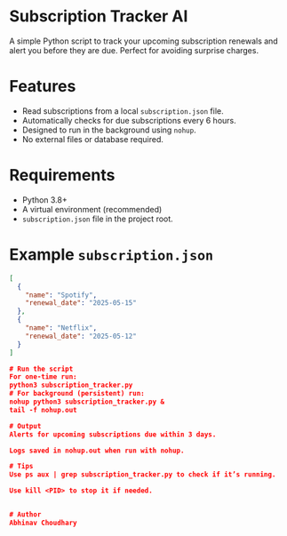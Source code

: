 #  Subscription Tracker AI

A simple Python script to track your upcoming subscription renewals and alert you before they are due. Perfect for avoiding surprise charges.

# Features
- Read subscriptions from a local `subscription.json` file.
- Automatically checks for due subscriptions every 6 hours.
- Designed to run in the background using `nohup`.
- No external files or database required.

# Requirements
- Python 3.8+
- A virtual environment (recommended)
- `subscription.json` file in the project root.

#  Example `subscription.json`

```json
[
  {
    "name": "Spotify",
    "renewal_date": "2025-05-15"
  },
  {
    "name": "Netflix",
    "renewal_date": "2025-05-12"
  }
]

# Run the script
For one-time run:
python3 subscription_tracker.py
# For background (persistent) run:
nohup python3 subscription_tracker.py &
tail -f nohup.out

# Output
Alerts for upcoming subscriptions due within 3 days.

Logs saved in nohup.out when run with nohup.

# Tips
Use ps aux | grep subscription_tracker.py to check if it’s running.

Use kill <PID> to stop it if needed.


# Author
Abhinav Choudhary

